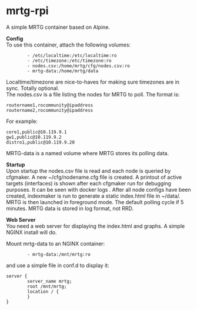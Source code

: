 # mrtg-rpi

A simple MRTG container based on Alpine.

**Config**  
To use this container, attach the following volumes:

~~~~
        - /etc/localtime:/etc/localtime:ro  
        - /etc/timezone:/etc/timezone:ro  
        - nodes.csv:/home/mrtg/cfg/nodes.csv:ro  
        - mrtg-data:/home/mrtg/data  
~~~~

Localtime/timezone are nice-to-haves for making sure timezones are in sync. Totally optional.  
The nodes.csv is a file listing the nodes for MRTG to poll. The format is:  
~~~~
routername1,rocommunity@ipaddress  
routername2,rocommunity@ipaddress  
~~~~
For example:  
~~~~
core1,public@10.119.9.1  
gw1,public@10.119.9.2  
distro1,public@10.119.9.20  
~~~~

MRTG-data is a named volume where MRTG stores its polling data.

**Startup**  
Upon startup the nodes.csv file is read and each node is queried by cfgmaker. A new ~/cfg/nodename.cfg file is created.
A printout of active targets (interfaces) is shown after each cfgmaker run for debugging purposes. It can be seen with docker logs <containername>.
After all node configs have been created, indexmaker is run to generate a static index.html file in ~/data/.
MRTG is then launched in foreground mode. The default polling cycle if 5 minutes.
MRTG data is stored in log format, not RRD.

**Web Server**  
You need a web server for displaying the index.html and graphs. A simple NGINX install will do.

Mount mrtg-data to an NGINX container:  

~~~~
        - mrtg-data:/mnt/mrtg:ro
~~~~

and use a simple file in conf.d to display it:  

~~~~
server {
        server_name mrtg;
        root /mnt/mrtg;
        location / {
        }
}
~~~~
